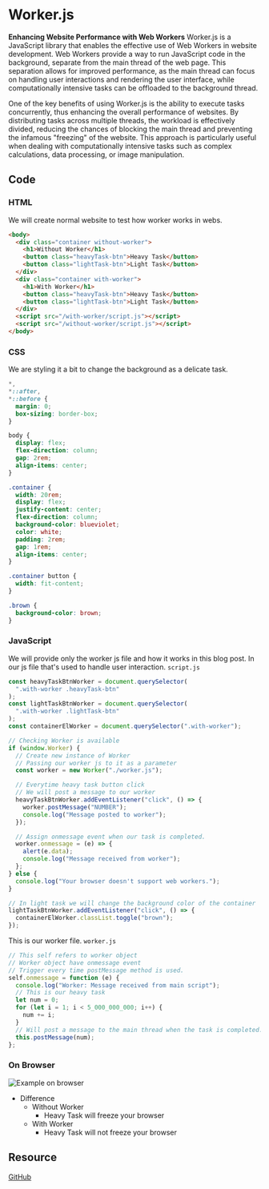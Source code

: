 # Worker.js

**Enhancing Website Performance with Web Workers**
Worker.js is a JavaScript library that enables the effective use of Web Workers in website development. Web Workers provide a way to run JavaScript code in the background, separate from the main thread of the web page. This separation allows for improved performance, as the main thread can focus on handling user interactions and rendering the user interface, while computationally intensive tasks can be offloaded to the background thread.

One of the key benefits of using Worker.js is the ability to execute tasks concurrently, thus enhancing the overall performance of websites. By distributing tasks across multiple threads, the workload is effectively divided, reducing the chances of blocking the main thread and preventing the infamous "freezing" of the website. This approach is particularly useful when dealing with computationally intensive tasks such as complex calculations, data processing, or image manipulation.

## Code

### HTML

We will create normal website to test how worker works in webs.

```html
<body>
  <div class="container without-worker">
    <h1>Without Worker</h1>
    <button class="heavyTask-btn">Heavy Task</button>
    <button class="lightTask-btn">Light Task</button>
  </div>
  <div class="container with-worker">
    <h1>With Worker</h1>
    <button class="heavyTask-btn">Heavy Task</button>
    <button class="lightTask-btn">Light Task</button>
  </div>
  <script src="/with-worker/script.js"></script>
  <script src="/without-worker/script.js"></script>
</body>
```

### CSS

We are styling it a bit to change the background as a delicate task.

```css
*,
*::after,
*::before {
  margin: 0;
  box-sizing: border-box;
}

body {
  display: flex;
  flex-direction: column;
  gap: 2rem;
  align-items: center;
}

.container {
  width: 20rem;
  display: flex;
  justify-content: center;
  flex-direction: column;
  background-color: blueviolet;
  color: white;
  padding: 2rem;
  gap: 1rem;
  align-items: center;
}

.container button {
  width: fit-content;
}

.brown {
  background-color: brown;
}
```

### JavaScript

We will provide only the worker js file and how it works in this blog post.
In our js file that's used to handle user interaction. `script.js`

```js
const heavyTaskBtnWorker = document.querySelector(
  ".with-worker .heavyTask-btn"
);
const lightTaskBtnWorker = document.querySelector(
  ".with-worker .lightTask-btn"
);
const containerElWorker = document.querySelector(".with-worker");

// Checking Worker is available
if (window.Worker) {
  // Create new instance of Worker
  // Passing our worker js to it as a parameter
  const worker = new Worker("./worker.js");

  // Everytime heavy task button click
  // We will post a message to our worker
  heavyTaskBtnWorker.addEventListener("click", () => {
    worker.postMessage("NUMBER");
    console.log("Message posted to worker");
  });

  // Assign onmessage event when our task is completed.
  worker.onmessage = (e) => {
    alert(e.data);
    console.log("Message received from worker");
  };
} else {
  console.log("Your browser doesn't support web workers.");
}

// In light task we will change the background color of the container
lightTaskBtnWorker.addEventListener("click", () => {
  containerElWorker.classList.toggle("brown");
});
```

This is our worker file. `worker.js`

```js
// This self refers to worker object
// Worker object have onmessage event
// Trigger every time postMessage method is used.
self.onmessage = function (e) {
  console.log("Worker: Message received from main script");
  // This is our heavy task
  let num = 0;
  for (let i = 1; i < 5_000_000_000; i++) {
    num += i;
  }
  // Will post a message to the main thread when the task is completed.
  this.postMessage(num);
};
```

### On Browser

![Example on browser](https://github.com/metaphorlism/html-css-javascript/assets/46731773/b36c4114-fce7-45fa-9c04-1cbd4bd05529)

- Difference
  - Without Worker
    - Heavy Task will freeze your browser
  - With Worker
    - Heavy Task will not freeze your browser

## Resource

[GitHub](https://github.com/metaphorlism/html-css-javascript/tree/workerjs)
